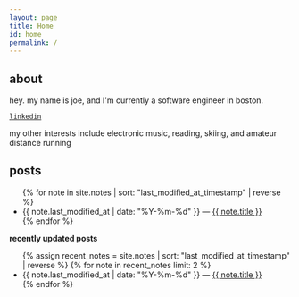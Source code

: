 ```yaml
---
layout: page
title: Home
id: home
permalink: /
---
```


## about

hey. my name is joe, and I'm currently a software engineer in boston.

[`linkedin`](https://www.linkedin.com/in/joe-konno/)

my other interests include electronic music, reading, skiing, and amateur distance running

## posts

<ul>
  {% for note in site.notes | sort: "last_modified_at_timestamp" | reverse %}
    <li>
      {{ note.last_modified_at | date: "%Y-%m-%d" }} — <a class="internal-link" href="{{ site.baseurl }}{{ note.url }}">{{ note.title }}</a>
    </li>
  {% endfor %}
</ul>

<strong>recently updated posts</strong>

<ul>
  {% assign recent_notes = site.notes | sort: "last_modified_at_timestamp" | reverse %}
  {% for note in recent_notes limit: 2 %}
    <li>
      {{ note.last_modified_at | date: "%Y-%m-%d" }} — <a class="internal-link" href="{{ site.baseurl }}{{ note.url }}">{{ note.title }}</a>
    </li>
  {% endfor %}
</ul>

<style>
  .wrapper {
    max-width: 46em;
  }
</style>

